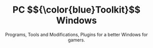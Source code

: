 <p align="center">
    <h1 align="center">PC $${\color{blue}Toolkit}$$ Windows</h1>
    <p align="center">Programs, Tools and Modifications, Plugins for a better Windows for gamers.</p>
</p>
